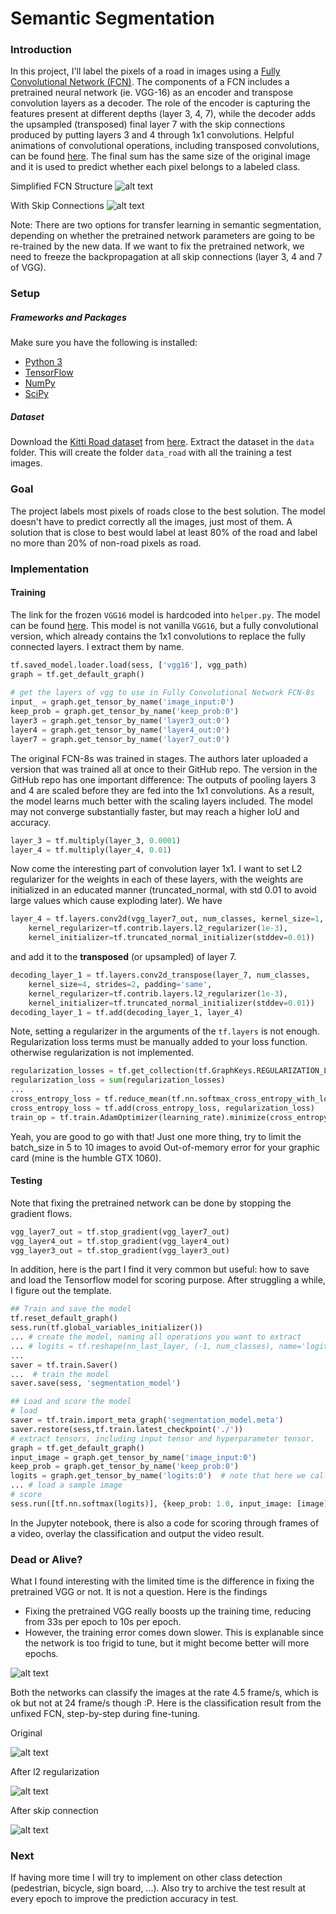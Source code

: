 # Semantic Segmentation
[architecture1]: ./images/architecture1.png
[bike]: ./images/bike.png
[VGGfreeze]: ./images/VGGfreeze.png
[um_000003_0]: ./images/um_000003_0.png
[um_000003_1]: ./images/um_000003_1.png
[um_000003_2]: ./images/um_000003_2.png


### Introduction
In this project, I'll label the pixels of a road in images using a [Fully Convolutional Network (FCN)](https://people.eecs.berkeley.edu/~jonlong/long_shelhamer_fcn.pdf). The components of a FCN includes a pretrained neural network (ie. VGG-16) as an encoder and transpose convolution layers as a decoder. The role of the encoder is capturing the features present at different depths (layer 3, 4, 7), while the decoder adds the upsampled (transposed) final layer 7 with the skip connections produced by putting layers 3 and 4 through 1x1 convolutions. Helpful animations of convolutional operations, including transposed convolutions, can be found [here](https://github.com/vdumoulin/conv_arithmetic). The final sum has the same size of the original image and it is used to predict whether each pixel belongs to a labeled class.

Simplified FCN Structure
![alt text][architecture1]

With Skip Connections
![alt text][bike]

Note: There are two options for transfer learning in semantic segmentation, depending on whether the pretrained network parameters are going to be re-trained by the new data. If we want to fix the pretrained network, we need to freeze the backpropagation at all skip connections (layer 3, 4 and 7 of VGG).

### Setup
##### Frameworks and Packages
Make sure you have the following is installed:
 - [Python 3](https://www.python.org/)
 - [TensorFlow](https://www.tensorflow.org/)
 - [NumPy](http://www.numpy.org/)
 - [SciPy](https://www.scipy.org/)
##### Dataset
Download the [Kitti Road dataset](http://www.cvlibs.net/datasets/kitti/eval_road.php) from [here](http://www.cvlibs.net/download.php?file=data_road.zip).  Extract the dataset in the `data` folder.  This will create the folder `data_road` with all the training a test images.

### Goal

The project labels most pixels of roads close to the best solution. The model doesn't have to predict correctly all the images, just most of them. A solution that is close to best would label at least 80% of the road and label no more than 20% of non-road pixels as road.

### Implementation

#### Training

The link for the frozen `VGG16` model is hardcoded into `helper.py`.  The model can be found [here](https://s3-us-west-1.amazonaws.com/udacity-selfdrivingcar/vgg.zip). This model is not vanilla `VGG16`, but a fully convolutional version, which already contains the 1x1 convolutions to replace the fully connected layers. I extract them by name.

```python
tf.saved_model.loader.load(sess, ['vgg16'], vgg_path)
graph = tf.get_default_graph()
    
# get the layers of vgg to use in Fully Convolutional Network FCN-8s
input_ = graph.get_tensor_by_name('image_input:0')
keep_prob = graph.get_tensor_by_name('keep_prob:0')
layer3 = graph.get_tensor_by_name('layer3_out:0')
layer4 = graph.get_tensor_by_name('layer4_out:0')
layer7 = graph.get_tensor_by_name('layer7_out:0')
```

The original FCN-8s was trained in stages. The authors later uploaded a version that was trained all at once to their GitHub repo.  The version in the GitHub repo has one important difference: The outputs of pooling layers 3 and 4 are scaled before they are fed into the 1x1 convolutions.  As a result, the model learns much better with the scaling layers included. The model may not converge substantially faster, but may reach a higher IoU and accuracy. 

```python
layer_3 = tf.multiply(layer_3, 0.0001)
layer_4 = tf.multiply(layer_4, 0.01)
```    

Now come the interesting part of convolution layer 1x1. I want to set L2 regularizer for the weights in each of these layers, with the weights are initialized in an educated manner (truncated_normal, with std 0.01 to avoid large values which cause exploding later). We have

```python
layer_4 = tf.layers.conv2d(vgg_layer7_out, num_classes, kernel_size=1, padding='same',
    kernel_regularizer=tf.contrib.layers.l2_regularizer(1e-3),
    kernel_initializer=tf.truncated_normal_initializer(stddev=0.01))
```

and add it to the **transposed** (or upsampled) of layer 7.

```python
decoding_layer_1 = tf.layers.conv2d_transpose(layer_7, num_classes, 
    kernel_size=4, strides=2, padding='same', 
    kernel_regularizer=tf.contrib.layers.l2_regularizer(1e-3),
    kernel_initializer=tf.truncated_normal_initializer(stddev=0.01))
decoding_layer_1 = tf.add(decoding_layer_1, layer_4)
```

Note, setting a regularizer in the arguments of the `tf.layers` is not enough. Regularization loss terms must be manually added to your loss function. otherwise regularization is not implemented.

```python
regularization_losses = tf.get_collection(tf.GraphKeys.REGULARIZATION_LOSSES)
regularization_loss = sum(regularization_losses)
...
cross_entropy_loss = tf.reduce_mean(tf.nn.softmax_cross_entropy_with_logits(logits=logits, labels=labels))    
cross_entropy_loss = tf.add(cross_entropy_loss, regularization_loss)
train_op = tf.train.AdamOptimizer(learning_rate).minimize(cross_entropy_loss)
```

Yeah, you are good to go with that! Just one more thing, try to limit the batch_size in 5 to 10 images to avoid Out-of-memory error for your graphic card (mine is the humble GTX 1060).

#### Testing

Note that fixing the pretrained network can be done by stopping the gradient flows.

```python
vgg_layer7_out = tf.stop_gradient(vgg_layer7_out)
vgg_layer4_out = tf.stop_gradient(vgg_layer4_out)
vgg_layer3_out = tf.stop_gradient(vgg_layer3_out)
```

In addition, here is the part I find it very common but useful: how to save and load the Tensorflow model for scoring purpose. After struggling a while, I figure out the template.

```python
## Train and save the model
tf.reset_default_graph()
sess.run(tf.global_variables_initializer())
... # create the model, naming all operations you want to extract
... # logits = tf.reshape(nn_last_layer, (-1, num_classes), name='logits')
...
saver = tf.train.Saver()
...  # train the model
saver.save(sess, 'segmentation_model')

## Load and score the model
# load
saver = tf.train.import_meta_graph('segmentation_model.meta')
saver.restore(sess,tf.train.latest_checkpoint('./'))
# extract tensors, including input tensor and hyperparameter tensor.
graph = tf.get_default_graph()
input_image = graph.get_tensor_by_name('image_input:0')
keep_prob = graph.get_tensor_by_name('keep_prob:0')
logits = graph.get_tensor_by_name('logits:0')  # note that here we call the TENSOR as the result of operation, not the operation itself. Call it by operation_name::x.
... # load a sample image
# score
sess.run([tf.nn.softmax(logits)], {keep_prob: 1.0, input_image: [image]})
```

In the Jupyter notebook, there is also a code for scoring through frames of a video, overlay the classification and output the video result.

### Dead or Alive?

What I found interesting with the limited time is the difference in fixing the pretrained VGG or not. It is not a  question. Here is the findings

- Fixing the pretrained VGG really boosts up the training time, reducing from 33s per epoch to 10s per epoch.
- However, the training error comes down slower. This is explanable since the network is too frigid to tune, but it might become better will more epochs.

![alt text][VGGfreeze]

Both the networks can classify the images at the rate 4.5 frame/s, which is ok but not at 24 frame/s though :P. Here is the classification result from the unfixed FCN, step-by-step during fine-tuning.

Original

![alt text][um_000003_0]

After l2 regularization

![alt text][um_000003_1]

After skip connection

![alt text][um_000003_2]

### Next

If having more time I will try to implement on other class detection (pedestrian, bicycle, sign board, ...). Also try to archive the test result at every epoch to improve the prediction accuracy in test.
